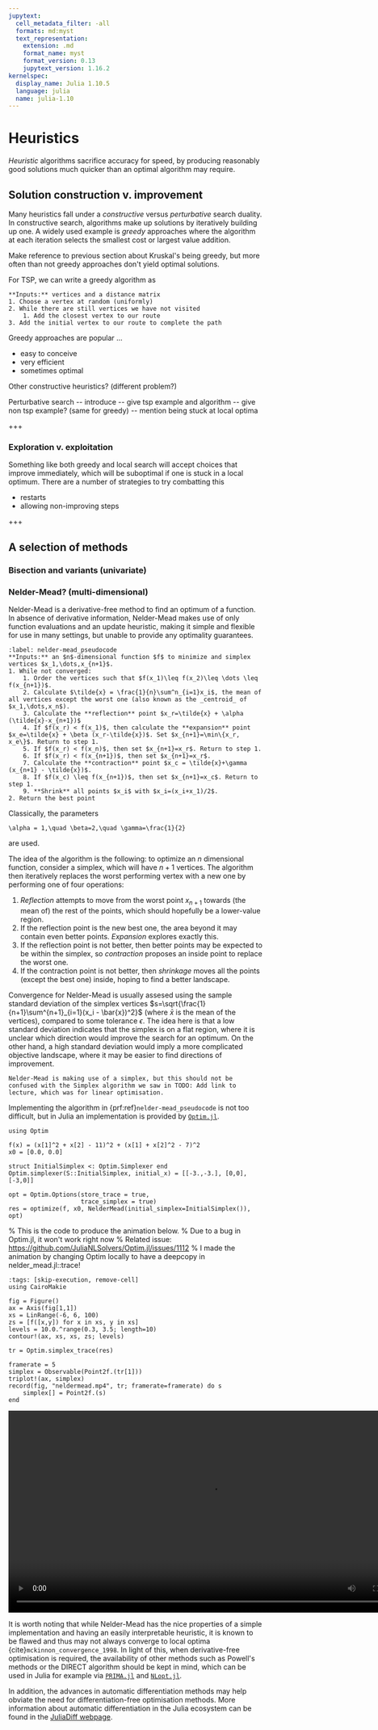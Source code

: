 ```yaml
---
jupytext:
  cell_metadata_filter: -all
  formats: md:myst
  text_representation:
    extension: .md
    format_name: myst
    format_version: 0.13
    jupytext_version: 1.16.2
kernelspec:
  display_name: Julia 1.10.5
  language: julia
  name: julia-1.10
---
```


# Heuristics

*Heuristic* algorithms sacrifice accuracy for speed, by producing reasonably good solutions much quicker than an optimal algorithm may require.

## Solution construction v. improvement
Many heuristics fall under a _constructive_ versus _perturbative_ search duality.
In constructive search, algorithms make up solutions by iteratively building up one.
A widely used example is _greedy_ approaches where the algorithm at each iteration selects the smallest cost or largest value addition.

Make reference to previous section about Kruskal's being greedy, but more often than not greedy approaches don't yield optimal solutions.

For TSP, we can write a greedy algorithm as
```{prf:algorithm} Greedy Traveling Salesperson Problem Algorithm
**Inputs:** vertices and a distance matrix
1. Choose a vertex at random (uniformly)
2. While there are still vertices we have not visited
    1. Add the closest vertex to our route
3. Add the initial vertex to our route to complete the path
```

Greedy approaches are popular ...
- easy to conceive
- very efficient
- sometimes optimal

Other constructive heuristics? (different problem?)

Perturbative search
-- introduce
-- give tsp example and algorithm
-- give non tsp example? (same for greedy)
-- mention being stuck at local optima

+++

### Exploration v. exploitation
Something like both greedy and local search will accept choices that improve immediately, which will be suboptimal if one is stuck in a local optimum. There are a number of strategies to try combatting this
- restarts
- allowing non-improving steps

+++

## A selection of methods

### Bisection and variants (univariate)

### Nelder-Mead? (multi-dimensional)

Nelder-Mead is a derivative-free method to find an optimum of a function.
In absence of derivative information, Nelder-Mead makes use of only function evaluations and an update heuristic, making it simple and flexible for use in many settings, but unable to provide any optimality guarantees.

```{prf:algorithm} Nelder-Mead algorithm
:label: nelder-mead_pseudocode
**Inputs:** an $n$-dimensional function $f$ to minimize and simplex vertices $x_1,\dots,x_{n+1}$.
1. While not converged:
    1. Order the vertices such that $f(x_1)\leq f(x_2)\leq \dots \leq f(x_{n+1})$.
    2. Calculate $\tilde{x} = \frac{1}{n}\sum^n_{i=1}x_i$, the mean of all vertices except the worst one (also known as the _centroid_ of $x_1,\dots,x_n$).
    3. Calculate the **reflection** point $x_r=\tilde{x} + \alpha (\tilde{x}-x_{n+1})$
    4. If $f(x_r) < f(x_1)$, then calculate the **expansion** point $x_e=\tilde{x} + \beta (x_r-\tilde{x})$. Set $x_{n+1}=\min\{x_r, x_e\}$. Return to step 1.
    5. If $f(x_r) < f(x_n)$, then set $x_{n+1}=x_r$. Return to step 1.
    6. If $f(x_r) < f(x_{n+1})$, then set $x_{n+1}=x_r$.
    7. Calculate the **contraction** point $x_c = \tilde{x}+\gamma (x_{n+1} - \tilde{x})$.
    8. If $f(x_c) \leq f(x_{n+1})$, then set $x_{n+1}=x_c$. Return to step 1.
    9. **Shrink** all points $x_i$ with $x_i=(x_i+x_1)/2$.
2. Return the best point
```
Classically, the parameters
```{math}
\alpha = 1,\quad \beta=2,\quad \gamma=\frac{1}{2}
```
are used.

The idea of the algorithm is the following: to optimize an $n$ dimensional function, consider a simplex, which will have $n+1$ vertices.
The algorithm then iteratively replaces the worst performing vertex with a new one by performing one of four operations:

1. _Reflection_ attempts to move from the worst point $x_{n+1}$ towards (the mean of) the rest of the points, which should hopefully be a lower-value region. 
2. If the reflection point is the new best one, the area beyond it may contain even better points. _Expansion_ explores exactly this.
3. If the reflection point is not better, then better points may be expected to be within the simplex, so _contraction_ proposes an inside point to replace the worst one.
4. If the contraction point is not better, then _shrinkage_ moves all the points (except the best one) inside, hoping to find a better landscape.

Convergence for Nelder-Mead is usually assesed using the sample standard deviation of the simplex vertices $s=\sqrt{\frac{1}{n+1}\sum^{n+1}_{i=1}(x_i - \bar{x})^2}$ (where $\bar{x}$ is the mean of the vertices), compared to some tolerance $\epsilon$.
The idea here is that a low standard deviation indicates that the simplex is on a flat region, where it is unclear which direction would improve the search for an optimum.
On the other hand, a high standard deviation would imply a more complicated objective landscape, where it may be easier to find directions of improvement.

```{warning}
Nelder-Mead is making use of a simplex, but this should not be confused with the Simplex algorithm we saw in TODO: Add link to lecture, which was for linear optimisation.
```

Implementing the algorithm in {prf:ref}`nelder-mead_pseudocode` is not too difficult, but in Julia an implementation is provided by [`Optim.jl`](https://julianlsolvers.github.io/Optim.jl/stable/).
```{code-cell}
using Optim

f(x) = (x[1]^2 + x[2] - 11)^2 + (x[1] + x[2]^2 - 7)^2
x0 = [0.0, 0.0]

struct InitialSimplex <: Optim.Simplexer end
Optim.simplexer(S::InitialSimplex, initial_x) = [[-3.,-3.], [0,0], [-3,0]]

opt = Optim.Options(store_trace = true,
                    trace_simplex = true)
res = optimize(f, x0, NelderMead(initial_simplex=InitialSimplex()), opt)
```

% This is the code to produce the animation below.
% Due to a bug in Optim.jl, it won't work right now
% Related issue: https://github.com/JuliaNLSolvers/Optim.jl/issues/1112
% I made the animation by changing Optim locally to have a deepcopy in nelder_mead.jl::trace!
```{code-cell}
:tags: [skip-execution, remove-cell]
using CairoMakie

fig = Figure()
ax = Axis(fig[1,1])
xs = LinRange(-6, 6, 100)
zs = [f([x,y]) for x in xs, y in xs]
levels = 10.0.^range(0.3, 3.5; length=10)
contour!(ax, xs, xs, zs; levels)

tr = Optim.simplex_trace(res)

framerate = 5
simplex = Observable(Point2f.(tr[1]))
triplot!(ax, simplex)
record(fig, "neldermead.mp4", tr; framerate=framerate) do s
    simplex[] = Point2f.(s)
end
```

<video width="800" controls loop autoplay>
    <source src="../_static/neldermead.mp4" type="video/mp4">
</video>

It is worth noting that while Nelder-Mead has the nice properties of a simple implementation and having an easily interpretable heuristic, it is known to be flawed and thus may not always converge to local optima {cite}`mckinnon_convergence_1998`.
In light of this, when derivative-free optimisation is required, the availability of other methods such as Powell's methods or the DIRECT algorithm should be kept in mind, which can be used in Julia for example via [`PRIMA.jl`](https://github.com/libprima/PRIMA.jl) and [`NLopt.jl`](https://github.com/jump-dev/NLopt.jl).

In addition, the advances in automatic differentiation methods may help obviate the need for differentiation-free optimisation methods.
More information about automatic differentiation in the Julia ecosystem can be found in the [JuliaDiff webpage](https://juliadiff.org/).
